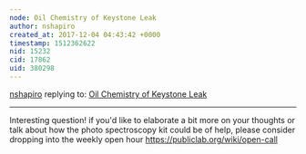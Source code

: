 ```yaml
---
node: Oil Chemistry of Keystone Leak
author: nshapiro
created_at: 2017-12-04 04:43:42 +0000
timestamp: 1512362622
nid: 15232
cid: 17862
uid: 380298
---
```




[nshapiro](../profile/nshapiro) replying to: [Oil Chemistry of Keystone Leak](../notes/kayaerbil/11-23-2017/oil-chemistry-of-keystone-leak)

----
Interesting question! if you'd like to elaborate a bit more on your thoughts or talk about how the  photo spectroscopy kit could be of help, please consider dropping into the weekly open hour https://publiclab.org/wiki/open-call